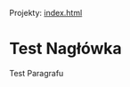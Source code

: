 Projekty:
[index.html](https://github.com/user-attachments/files/22952375/index.html)
<!DOCTYPE html>
<html>
<head>
<title>Teścik test</title>
</head>
<body>
<h1>Test Nagłówka</h1>
<p>Test Paragrafu</p>
</body>
</html>
